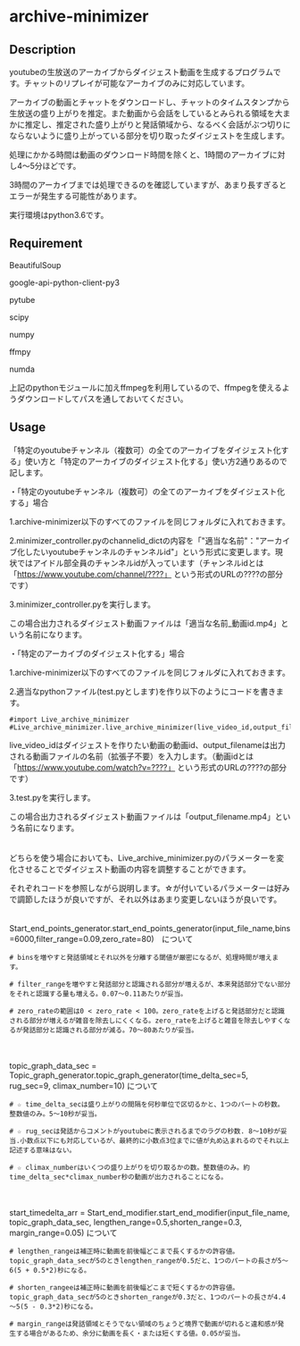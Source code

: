 # archive-minimizer

## Description
youtubeの生放送のアーカイブからダイジェスト動画を生成するプログラムです。チャットのリプレイが可能なアーカイブのみに対応しています。

アーカイブの動画とチャットをダウンロードし、チャットのタイムスタンプから生放送の盛り上がりを推定。また動画から会話をしているとみられる領域を大まかに推定し、推定された盛り上がりと発話領域から、なるべく会話がぶつ切りにならないように盛り上がっている部分を切り取ったダイジェストを生成します。

処理にかかる時間は動画のダウンロード時間を除くと、1時間のアーカイブに対し4～5分ほどです。

3時間のアーカイブまでは処理できるのを確認していますが、あまり長すぎるとエラーが発生する可能性があります。

実行環境はpython3.6です。
## Requirement
BeautifulSoup

google-api-python-client-py3

pytube

scipy

numpy

ffmpy

numda


上記のpythonモジュールに加えffmpegを利用しているので、ffmpegを使えるようダウンロードしてパスを通しておいてください。
## Usage
「特定のyoutubeチャンネル（複数可）の全てのアーカイブをダイジェスト化する」使い方と「特定のアーカイブのダイジェスト化する」使い方2通りあるので記します。  
  
  
  
  
・「特定のyoutubeチャンネル（複数可）の全てのアーカイブをダイジェスト化する」場合

1.archive-minimizer以下のすべてのファイルを同じフォルダに入れておきます。

2.minimizer_controller.pyのchannelid_dictの内容を「"適当な名前"："アーカイブ化したいyoutubeチャンネルのチャンネルid"」という形式に変更します。現状ではアイドル部全員のチャンネルidが入っています（チャンネルidとは「https://www.youtube.com/channel/????」 という形式のURLの????の部分です）

3.minimizer_controller.pyを実行します。

この場合出力されるダイジェスト動画ファイルは「適当な名前_動画id.mp4」という名前になります。  


  
  
・「特定のアーカイブのダイジェスト化する」場合

1.archive-minimizer以下のすべてのファイルを同じフォルダに入れておきます。

2.適当なpythonファイル(test.pyとします)を作り以下のようにコードを書きます。

    #import Live_archive_minimizer
    #Live_archive_minimizer.live_archive_minimizer(live_video_id,output_filename)
    
live_video_idはダイジェストを作りたい動画の動画id、output_filenameは出力される動画ファイルの名前（拡張子不要）を入力します。（動画idとは「https://www.youtube.com/watch?v=????」 という形式のURLの????の部分です）

3.test.pyを実行します。

この場合出力されるダイジェスト動画ファイルは「output_filename.mp4」という名前になります。  
　　

  
  
どちらを使う場合においても、Live_archive_minimizer.pyのパラメーターを変化させることでダイジェスト動画の内容を調整することができます。

それぞれコードを参照しながら説明します。☆が付いているパラメーターは好みで調節したほうが良いですが、それ以外はあまり変更しないほうが良いです。  
　　


  
Start_end_points_generator.start_end_points_generator(input_file_name,bins=6000,filter_range=0.09,zero_rate=80)　について
     
    # binsを増やすと発話領域とそれ以外を分離する閾値が厳密になるが、処理時間が増えます。

    # filter_rangeを増やすと発話部分と認識される部分が増えるが、本来発話部分でない部分をそれと認識する量も増える。0.07～0.11あたりが妥当。

    # zero_rateの範囲は0 < zero_rate < 100。zero_rateを上げると発話部分だと認識される部分が増えるが雑音を除去しにくくなる。zero_rateを上げると雑音を除去しやすくなるが発話部分と認識される部分が減る。70～80あたりが妥当。
　　

  
topic_graph_data_sec = Topic_graph_generator.topic_graph_generator(time_delta_sec=5, rug_sec=9, climax_number=10) について
    
    # ☆ time_delta_secは盛り上がりの間隔を何秒単位で区切るかと、1つのパートの秒数。整数値のみ。5～10秒が妥当。

    # ☆ rug_secは発話からコメントがyoutubeに表示されるまでのラグの秒数. 8～10秒が妥当.小数点以下にも対応しているが、最終的に小数点3位までに値が丸め込まれるのでそれ以上記述する意味はない。

    # ☆ climax_numberはいくつの盛り上がりを切り取るかの数。整数値のみ。約time_delta_sec*climax_number秒の動画が出力されることになる。
　　

  
start_timedelta_arr = Start_end_modifier.start_end_modifier(input_file_name, topic_graph_data_sec, lengthen_range=0.5,shorten_range=0.3, margin_range=0.05) について
 
    # lengthen_rangeは補正時に動画を前後幅どこまで長くするかの許容値。topic_graph_data_secが5のときlengthen_rangeが0.5だと、1つのパートの長さが5～6(5 + 0.5*2)秒になる。

    # shorten_rangeeは補正時に動画を前後幅どこまで短くするかの許容値。topic_graph_data_secが5のときshorten_rangeが0.3だと、1つのパートの長さが4.4～5(5 - 0.3*2)秒になる。

    # margin_rangeは発話領域とそうでない領域のちょうど境界で動画が切れると違和感が発生する場合があるため、余分に動画を長く・または短くする値。0.05が妥当。
